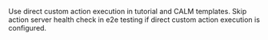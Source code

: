 Use direct custom action execution in tutorial and CALM templates.
Skip action server health check in e2e testing if direct custom action execution is configured.
